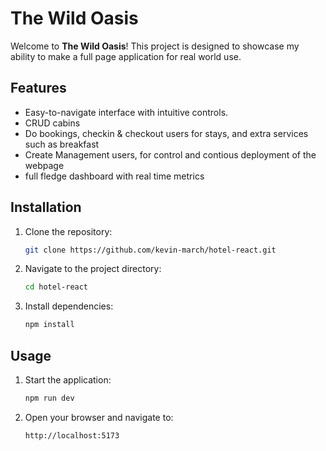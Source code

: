 # The Wild Oasis

Welcome to **The Wild Oasis**! This project is designed to showcase my ability to make a full page application for real world use.

## Features

- Easy-to-navigate interface with intuitive controls.
- CRUD cabins
- Do bookings, checkin & checkout users for stays, and extra services such as breakfast
- Create Management users, for control and contious deployment of the webpage
- full fledge dashboard with real time metrics

## Installation

1. Clone the repository:
   ```bash
   git clone https://github.com/kevin-march/hotel-react.git
   ```
2. Navigate to the project directory:
   ```bash
   cd hotel-react
   ```
3. Install dependencies:
   ```bash
   npm install
   ```

## Usage

1. Start the application:
   ```bash
   npm run dev
   ```
2. Open your browser and navigate to:
   ```
   http://localhost:5173
   ```
